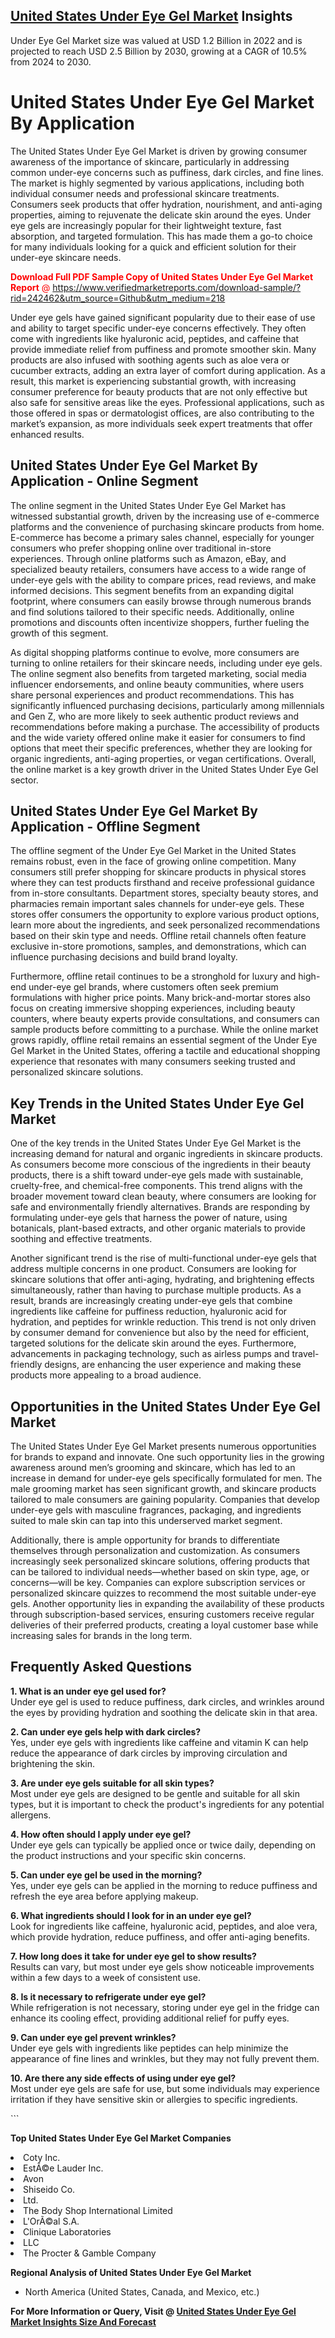 <h2><a href="https://www.verifiedmarketreports.com/download-sample/?rid=242462&amp;utm_source=Github&amp;utm_medium=218" target="_blank">United States Under Eye Gel Market</a> Insights</h2><p>Under Eye Gel Market size was valued at USD 1.2 Billion in 2022 and is projected to reach USD 2.5 Billion by 2030, growing at a CAGR of 10.5% from 2024 to 2030.</p><p> <h1>United States Under Eye Gel Market By Application</h1> <p>The United States Under Eye Gel Market is driven by growing consumer awareness of the importance of skincare, particularly in addressing common under-eye concerns such as puffiness, dark circles, and fine lines. The market is highly segmented by various applications, including both individual consumer needs and professional skincare treatments. Consumers seek products that offer hydration, nourishment, and anti-aging properties, aiming to rejuvenate the delicate skin around the eyes. Under eye gels are increasingly popular for their lightweight texture, fast absorption, and targeted formulation. This has made them a go-to choice for many individuals looking for a quick and efficient solution for their under-eye skincare needs.</p> <p><p><span class=""><span style="color: #ff0000;"><strong>Download Full PDF Sample Copy of United States Under Eye Gel Market Report</strong> @ </span><a href="https://www.verifiedmarketreports.com/download-sample/?rid=242462&amp;utm_source=Github&amp;utm_medium=218" target="_blank">https://www.verifiedmarketreports.com/download-sample/?rid=242462&amp;utm_source=Github&amp;utm_medium=218</a></span></p></p> <p>Under eye gels have gained significant popularity due to their ease of use and ability to target specific under-eye concerns effectively. They often come with ingredients like hyaluronic acid, peptides, and caffeine that provide immediate relief from puffiness and promote smoother skin. Many products are also infused with soothing agents such as aloe vera or cucumber extracts, adding an extra layer of comfort during application. As a result, this market is experiencing substantial growth, with increasing consumer preference for beauty products that are not only effective but also safe for sensitive areas like the eyes. Professional applications, such as those offered in spas or dermatologist offices, are also contributing to the market’s expansion, as more individuals seek expert treatments that offer enhanced results.</p> <h2>United States Under Eye Gel Market By Application - Online Segment</h2> <p>The online segment in the United States Under Eye Gel Market has witnessed substantial growth, driven by the increasing use of e-commerce platforms and the convenience of purchasing skincare products from home. E-commerce has become a primary sales channel, especially for younger consumers who prefer shopping online over traditional in-store experiences. Through online platforms such as Amazon, eBay, and specialized beauty retailers, consumers have access to a wide range of under-eye gels with the ability to compare prices, read reviews, and make informed decisions. This segment benefits from an expanding digital footprint, where consumers can easily browse through numerous brands and find solutions tailored to their specific needs. Additionally, online promotions and discounts often incentivize shoppers, further fueling the growth of this segment.</p> <p>As digital shopping platforms continue to evolve, more consumers are turning to online retailers for their skincare needs, including under eye gels. The online segment also benefits from targeted marketing, social media influencer endorsements, and online beauty communities, where users share personal experiences and product recommendations. This has significantly influenced purchasing decisions, particularly among millennials and Gen Z, who are more likely to seek authentic product reviews and recommendations before making a purchase. The accessibility of products and the wide variety offered online make it easier for consumers to find options that meet their specific preferences, whether they are looking for organic ingredients, anti-aging properties, or vegan certifications. Overall, the online market is a key growth driver in the United States Under Eye Gel sector.</p> <h2>United States Under Eye Gel Market By Application - Offline Segment</h2> <p>The offline segment of the Under Eye Gel Market in the United States remains robust, even in the face of growing online competition. Many consumers still prefer shopping for skincare products in physical stores where they can test products firsthand and receive professional guidance from in-store consultants. Department stores, specialty beauty stores, and pharmacies remain important sales channels for under-eye gels. These stores offer consumers the opportunity to explore various product options, learn more about the ingredients, and seek personalized recommendations based on their skin type and needs. Offline retail channels often feature exclusive in-store promotions, samples, and demonstrations, which can influence purchasing decisions and build brand loyalty.</p> <p>Furthermore, offline retail continues to be a stronghold for luxury and high-end under-eye gel brands, where customers often seek premium formulations with higher price points. Many brick-and-mortar stores also focus on creating immersive shopping experiences, including beauty counters, where beauty experts provide consultations, and consumers can sample products before committing to a purchase. While the online market grows rapidly, offline retail remains an essential segment of the Under Eye Gel Market in the United States, offering a tactile and educational shopping experience that resonates with many consumers seeking trusted and personalized skincare solutions.</p> <h2>Key Trends in the United States Under Eye Gel Market</h2> <p>One of the key trends in the United States Under Eye Gel Market is the increasing demand for natural and organic ingredients in skincare products. As consumers become more conscious of the ingredients in their beauty products, there is a shift toward under-eye gels made with sustainable, cruelty-free, and chemical-free components. This trend aligns with the broader movement toward clean beauty, where consumers are looking for safe and environmentally friendly alternatives. Brands are responding by formulating under-eye gels that harness the power of nature, using botanicals, plant-based extracts, and other organic materials to provide soothing and effective treatments.</p> <p>Another significant trend is the rise of multi-functional under-eye gels that address multiple concerns in one product. Consumers are looking for skincare solutions that offer anti-aging, hydrating, and brightening effects simultaneously, rather than having to purchase multiple products. As a result, brands are increasingly creating under-eye gels that combine ingredients like caffeine for puffiness reduction, hyaluronic acid for hydration, and peptides for wrinkle reduction. This trend is not only driven by consumer demand for convenience but also by the need for efficient, targeted solutions for the delicate skin around the eyes. Furthermore, advancements in packaging technology, such as airless pumps and travel-friendly designs, are enhancing the user experience and making these products more appealing to a broad audience.</p> <h2>Opportunities in the United States Under Eye Gel Market</h2> <p>The United States Under Eye Gel Market presents numerous opportunities for brands to expand and innovate. One such opportunity lies in the growing awareness around men’s grooming and skincare, which has led to an increase in demand for under-eye gels specifically formulated for men. The male grooming market has seen significant growth, and skincare products tailored to male consumers are gaining popularity. Companies that develop under-eye gels with masculine fragrances, packaging, and ingredients suited to male skin can tap into this underserved market segment.</p> <p>Additionally, there is ample opportunity for brands to differentiate themselves through personalization and customization. As consumers increasingly seek personalized skincare solutions, offering products that can be tailored to individual needs—whether based on skin type, age, or concerns—will be key. Companies can explore subscription services or personalized skincare quizzes to recommend the most suitable under-eye gels. Another opportunity lies in expanding the availability of these products through subscription-based services, ensuring customers receive regular deliveries of their preferred products, creating a loyal customer base while increasing sales for brands in the long term.</p> <h2>Frequently Asked Questions</h2> <p><strong>1. What is an under eye gel used for?</strong><br>Under eye gel is used to reduce puffiness, dark circles, and wrinkles around the eyes by providing hydration and soothing the delicate skin in that area.</p> <p><strong>2. Can under eye gels help with dark circles?</strong><br>Yes, under eye gels with ingredients like caffeine and vitamin K can help reduce the appearance of dark circles by improving circulation and brightening the skin.</p> <p><strong>3. Are under eye gels suitable for all skin types?</strong><br>Most under eye gels are designed to be gentle and suitable for all skin types, but it is important to check the product's ingredients for any potential allergens.</p> <p><strong>4. How often should I apply under eye gel?</strong><br>Under eye gels can typically be applied once or twice daily, depending on the product instructions and your specific skin concerns.</p> <p><strong>5. Can under eye gel be used in the morning?</strong><br>Yes, under eye gels can be applied in the morning to reduce puffiness and refresh the eye area before applying makeup.</p> <p><strong>6. What ingredients should I look for in an under eye gel?</strong><br>Look for ingredients like caffeine, hyaluronic acid, peptides, and aloe vera, which provide hydration, reduce puffiness, and offer anti-aging benefits.</p> <p><strong>7. How long does it take for under eye gel to show results?</strong><br>Results can vary, but most under eye gels show noticeable improvements within a few days to a week of consistent use.</p> <p><strong>8. Is it necessary to refrigerate under eye gel?</strong><br>While refrigeration is not necessary, storing under eye gel in the fridge can enhance its cooling effect, providing additional relief for puffy eyes.</p> <p><strong>9. Can under eye gel prevent wrinkles?</strong><br>Under eye gels with ingredients like peptides can help minimize the appearance of fine lines and wrinkles, but they may not fully prevent them.</p> <p><strong>10. Are there any side effects of using under eye gel?</strong><br>Most under eye gels are safe for use, but some individuals may experience irritation if they have sensitive skin or allergies to specific ingredients.</p> ```</p><p><strong>Top United States Under Eye Gel Market Companies</strong></p><div data-test-id=""><p><li>Coty Inc.</li><li> EstÃ©e Lauder Inc.</li><li> Avon</li><li> Shiseido Co.</li><li>Ltd.</li><li> The Body Shop International Limited</li><li> L'OrÃ©al S.A.</li><li> Clinique Laboratories</li><li> LLC</li><li> The Procter & Gamble Company</li></p><div><strong>Regional Analysis of&nbsp;United States Under Eye Gel Market</strong></div><ul><li dir="ltr"><p dir="ltr">North America&nbsp;(United States, Canada, and Mexico, etc.)</p></li></ul><p><strong>For More Information or Query, Visit @&nbsp;</strong><strong><a href="https://www.verifiedmarketreports.com/product/under-eye-gel-market/?utm_source=Github&amp;utm_medium=218" target="_blank">United States Under Eye Gel Market Insights Size And Forecast</a></strong></p></div>
